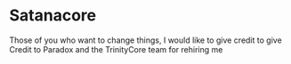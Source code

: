 # Satanacore
Those of you who want to change things, I would like to give credit to give Credit to Paradox and the TrinityCore team for rehiring me
